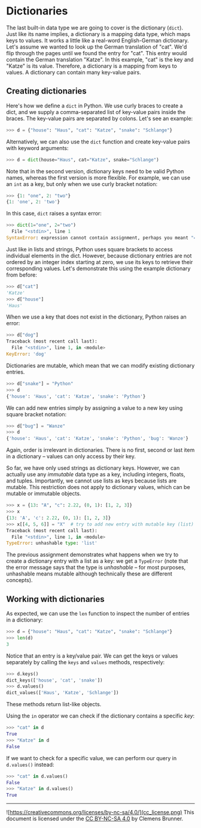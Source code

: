 Dictionaries
============
The last built-in data type we are going to cover is the dictionary (`dict`). Just like its name implies, a dictionary is a mapping data type, which maps keys to values. It works a little like a real-word English-German dictionary. Let's assume we wanted to look up the German translation of "cat". We'd flip through the pages until we found the entry for "cat". This entry would contain the German translation "Katze". In this example, "cat" is the key and "Katze" is its value. Therefore, a dictionary is a mapping from keys to values. A dictionary can contain many key-value pairs.

Creating dictionaries
---------------------
Here's how we define a `dict` in Python. We use curly braces to create a dict, and we supply a comma-separated list of key-value pairs inside the braces. The key-value pairs are separated by colons. Let's see an example:

```python
>>> d = {"house": "Haus", "cat": "Katze", "snake": "Schlange"}
```

Alternatively, we can also use the `dict` function and create key-value pairs with keyword arguments:

```python
>>> d = dict(house="Haus", cat="Katze", snake="Schlange")
```

Note that in the second version, dictionary keys need to be valid Python names, whereas the first version is more flexible. For example, we can use an `int` as a key, but only when we use curly bracket notation:

```python
>>> {1: "one", 2: "two"}
{1: 'one', 2: 'two'}
```

In this case, `dict` raises a syntax error:

```python
>>> dict(1="one", 2="two")
  File "<stdin>", line 1
SyntaxError: expression cannot contain assignment, perhaps you meant "=="?
```

Just like in lists and strings, Python uses square brackets to access individual elements in the dict. However, because dictionary entries are not ordered by an integer index starting at zero, we use its keys to retrieve their corresponding values. Let's demonstrate this using the example dictionary from before:

```python
>>> d["cat"]
'Katze'
>>> d["house"]
'Haus'
```

When we use a key that does not exist in the dictionary, Python raises an error:

```python
>>> d["dog"]
Traceback (most recent call last):
  File "<stdin>", line 1, in <module>
KeyError: 'dog'
```

Dictionaries are mutable, which mean that we can modify existing dictionary entries.

```python
>>> d["snake"] = "Python"
>>> d
{'house': 'Haus', 'cat': 'Katze', 'snake': 'Python'}
```

We can add new entries simply by assigning a value to a new key using square bracket notation:

```python
>>> d["bug"] = "Wanze"
>>> d
{'house': 'Haus', 'cat': 'Katze', 'snake': 'Python', 'bug': 'Wanze'}
```

Again, order is irrelevant in dictionaries. There is no first, second or last item in a dictionary &ndash; values can only access by their key.

So far, we have only used strings as dictionary keys. However, we can actually use any *immutable* data type as a key, including integers, floats, and tuples. Importantly, we cannot use lists as keys because lists are mutable. This restriction does not apply to dictionary values, which can be mutable or immutable objects.

```python
>>> x = {13: "A", "c": 2.22, (0, 1): [1, 2, 3]}
>>> x
{13: 'A', 'c': 2.22, (0, 1): [1, 2, 3]}
>>> x[[4, 5, 6]] = "X"  # try to add new entry with mutable key (list)
Traceback (most recent call last):
  File "<stdin>", line 1, in <module>
TypeError: unhashable type: 'list'
```

The previous assignment demonstrates what happens when we try to create a dictionary entry with a list as a key: we get a `TypeError` (note that the error message says that the type is *unhashable* &ndash; for most purposes, unhashable means mutable although technically these are different concepts).

Working with dictionaries
-------------------------
As expected, we can use the `len` function to inspect the number of entries in a dictionary:

```python
>>> d = {"house": "Haus", "cat": "Katze", "snake": "Schlange"}
>>> len(d)
3
```

Notice that an entry is a key/value pair. We can get the keys or values separately by calling the `keys` and `values` methods, respectively:

```python
>>> d.keys()
dict_keys(['house', 'cat', 'snake'])
>>> d.values()
dict_values(['Haus', 'Katze', 'Schlange'])
```

These methods return list-like objects.

Using the `in` operator we can check if the dictionary contains a specific *key*:

```python
>>> "cat" in d
True
>>> "Katze" in d
False
```

If we want to check for a specific value, we can perform our query in `d.values()` instead:

```python
>>> "cat" in d.values()
False
>>> "Katze" in d.values()
True
```

---
![https://creativecommons.org/licenses/by-nc-sa/4.0/](cc_license.png) This document is licensed under the [CC BY-NC-SA 4.0](https://creativecommons.org/licenses/by-nc-sa/4.0/) by Clemens Brunner.